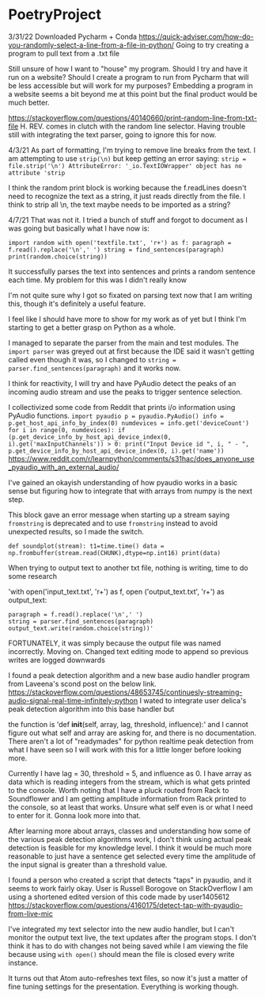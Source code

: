 # PoetryProject
 
3/31/22
Downloaded Pycharm + Conda
https://quick-adviser.com/how-do-you-randomly-select-a-line-from-a-file-in-python/
Going to try creating a program to pull text from a .txt file

Still unsure of how I want to "house" my program. Should I try and have it run on a website? Should I create a program to run from Pycharm that will be less accessible but will work for my purposes? Embedding a program in a website seems a bit beyond me at this point but the final product would be much better.

https://stackoverflow.com/questions/40140660/print-random-line-from-txt-file
H. REV. comes in clutch with the random line selector. Having trouble still with integrating the text parser, going to ignore this for now.

4/3/21
As part of formatting,  I'm trying to remove line breaks from the text. I am attempting to use `strip(\n)` but keep getting an error saying: `strip = file.strip('\n')
AttributeError: '_io.TextIOWrapper' object has no attribute 'strip`

I think the random print block is working because the f.readLines doesn't need to recognize the text as a string, it just reads directly from the file. I think to strip all \n, the text maybe needs to be imported as a string?

4/7/21
That was not it. I tried a bunch of stuff and forgot to document as I was going but basically what I have now is:

`import random
with open('textfile.txt', 'r+') as f:
    paragraph = f.read().replace('\n',' ')
    string = find_sentences(paragraph)
    print(random.choice(string))`

It successfully parses the text into sentences and prints a random sentence each time. My problem for this was I didn't really know

I'm not quite sure why I got so fixated on parsing text now that I am writing this, though it's definitely a useful feature.

I feel like I should have more to show for my work as of yet but I think I'm starting to get a better grasp on Python as a whole.

I managed to separate the parser from the main and test modules. The `import parser` was greyed out at first because the IDE said it wasn't getting called even though it was, so I changed to `string = parser.find_sentences(paragraph)` and it works now.

I think for reactivity, I will try and have PyAudio detect the peaks of an incoming audio stream and use the peaks to trigger sentence selection.

I collectivized some code from Reddit that prints i/o information using PyAudio functions.
`import pyaudio
p = pyaudio.PyAudio()
info = p.get_host_api_info_by_index(0)
numdevices = info.get('deviceCount')
for i in range(0, numdevices):
        if (p.get_device_info_by_host_api_device_index(0, i).get('maxInputChannels')) > 0:
            print("Input Device id ", i, " - ", p.get_device_info_by_host_api_device_index(0, i).get('name'))`
https://www.reddit.com/r/learnpython/comments/s31hac/does_anyone_use_pyaudio_with_an_external_audio/

I've gained an okayish understanding of how pyaudio works in a basic sense but figuring how to integrate that with arrays from numpy is the next step.

This block gave an error message when starting up a stream saying `fromstring` is deprecated and to use `fromstring` instead to avoid unexpected results, so I made the switch.

`def soundplot(stream):
    t1=time.time()
    data = np.frombuffer(stream.read(CHUNK),dtype=np.int16)
    print(data)`


When trying to output text to another txt file, nothing is writing, time to do some research

'with open('input_text.txt', 'r+') as f, open ('output_text.txt', 'r+') as output_text:

    paragraph = f.read().replace('\n',' ')
    string = parser.find_sentences(paragraph)
    output_text.write(random.choice(string))'

FORTUNATELY, it was simply because the output file was named incorrectly. Moving on.
Changed text editing mode to append so previous writes are logged downwards

I found a peak detection algorithm and a new base audio handler program from Laveena's scond post on the below link.
https://stackoverflow.com/questions/48653745/continuesly-streaming-audio-signal-real-time-infinitely-python
I wated to integrate user delica's peak detection algorithm into this base handler but 

the function is 'def __init__(self, array, lag, threshold, influence):' and I cannot figure out what self and array are asking for, and there is no documentation.
There aren't a lot of "readymades" for python realtime peak detection from what I have seen so I will work with this for a little longer before looking more.

Currently I have lag = 30, threshold = 5, and influence as 0. I have array as data which is reading integers from the stream, which is what gets printed to the console. 
Worth noting that I have a pluck routed from Rack to Soundflower and I am getting amplitude information from Rack printed to the console, so at least that works.
Unsure what self even is or what I need to enter for it. Gonna look more into that.

After learning more about arrays, classes and understanding how some of the various peak detection algorithms work, I don't think using actual peak detection is feasible for my knowledge level. 
I think it would be much more reasonable to just have a sentence get selected every time the amplitude of the input signal is greater than a threshold value.

I found a person who created a script that detects "taps" in pyaudio, and it seems to work fairly okay.
User is Russell Borogove on StackOverflow
I am using a shortened edited version of this code made by user1405612
https://stackoverflow.com/questions/4160175/detect-tap-with-pyaudio-from-live-mic

I've integrated my text selector into the new audio handler, but I can't monitor the output text live, the text updates after the program stops.
I don't think it has to do with changes not being saved while I am viewing the file because using `with open()` should mean the file is closed every write instance.

It turns out that Atom auto-refreshes text files, so now it's just a matter of fine tuning settings for the presentation. 
Everything is working though.